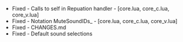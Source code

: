 - Fixed - Calls to self in Repuation handler - [core.lua, core_c.lua, core_v.lua]
- Fixed - Notation MuteSoundIDs_ - [core.lua, core_c.lua, core_v.lua]
- Fixed - CHANGES.md
- Fixed - Default sound selections